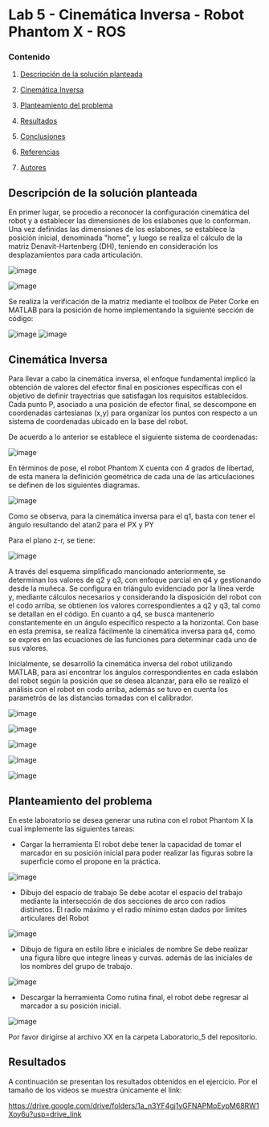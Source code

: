 # Lab 5 - Cinemática Inversa - Robot Phantom X - ROS

### Contenido

1. [Descripción de la solución planteada](#descripción-de-solución)
2. [Cinemática Inversa](#cinemática-inversa)
1. [Planteamiento del problema](#script-en-MatLab-snake)
1. [Resultados](#resultados)
3. [Conclusiones](#conclusiones-page_facing_up)
5. [Referencias](#referencias-openbook)

6. [Autores](#autores-blacknib)



## Descripción de la solución planteada
En primer lugar, se procedio a reconocer la configuración cinemática del robot y a establecer las dimensiones de los eslabones que lo conforman. Una vez definidas las dimensiones de los eslabones, se establece la posición inicial, denominada "home", y luego se realiza el cálculo de la matriz Denavit-Hartenberg (DH), teniendo en consideración los desplazamientos para cada articulación. 

![image](https://github.com/SaraC27/Laboratorios_Robotica/assets/49196938/330583dd-8733-4b4b-bea1-15692564723c)

![image](https://github.com/SaraC27/Laboratorios_Robotica/assets/49196938/24ee29b5-7e9f-4401-94b3-7003ba372b2c)

Se realiza la verificación de la matriz mediante el toolbox de Peter Corke en MATLAB para la posición de home implementando la siguiente sección de código: 

![image](https://github.com/SaraC27/Laboratorios_Robotica/assets/49196938/dd0a4920-d8df-4bd7-a2dd-a260e36f4f9b)
![image](https://github.com/SaraC27/Laboratorios_Robotica/assets/49196938/750e8e2c-8073-4370-a99e-30939b4c1ccc)


## Cinemática Inversa
Para llevar a cabo la cinemática inversa, el enfoque fundamental implicó la obtención de valores del efector final en posiciones específicas con el objetivo de definir trayectrias que satisfagan los requisitos establecidos. Cada punto P, asociado a una posición de efector final, se descompone en coordenadas cartesianas (x,y) para organizar los puntos con respecto a un sistema de coordenadas ubicado en la base del robot. 

De acuerdo a lo anterior se establece el siguiente sistema de coordenadas: 

![image](https://github.com/SaraC27/Laboratorios_Robotica/assets/49196938/4d219f2a-aa81-476c-a553-b107b13216ba)


En términos de pose, el robot Phantom X cuenta con 4 grados de libertad, de esta manera la definición geométrica de cada una de las articulaciones se definen de los siguientes diagramas. 

![image](https://github.com/SaraC27/Laboratorios_Robotica/assets/49196938/fb453617-4b59-43cf-a505-60491126eddc)

Como se observa, para la cinemática inversa para el q1, basta con tener el ángulo resultando del atan2 para el PX y PY

Para el plano z-r, se tiene: 

![image](https://github.com/SaraC27/Laboratorios_Robotica/assets/49196938/da602b12-79b9-4be3-aa23-ea33246c1dc0)

A través del esquema simplificado mancionado anteriormente, se determinan los valores de q2 y q3, con enfoque parcial en q4 y gestionando desde la muñeca. Se configura en triángulo evidenciado por la línea verde y, mediante cálculos necesarios y considerando la disposición del robot con el codo arriba, se obtienen los valores correspondientes a q2 y q3, tal como se detallan en el código. En cuanto a q4, se busca mantenerlo constantemente en un ángulo específico respecto a la horizontal. Con base en esta premisa, se realiza fácilmente la cinemática inversa para q4, como se expres en las ecuaciones de las funciones para determinar cada uno de sus valores. 

Inicialmente, se desarrolló la cinemática inversa del robot utilizando MATLAB, para así encontrar los ángulos correspondientes en cada eslabón del robot según la posición que se desea alcanzar, para ello se realizó el análisis con el robot en codo arriba, además se tuvo en cuenta los parametrós de las distancias tomadas con el calibrador. 

![image](https://github.com/SaraC27/Laboratorios_Robotica/assets/49196938/c930ddd9-e22f-4489-a56d-188cafaefd94)

![image](https://github.com/SaraC27/Laboratorios_Robotica/assets/49196938/8eb34778-abc7-47d1-87ef-debe6ec02074)

![image](https://github.com/SaraC27/Laboratorios_Robotica/assets/49196938/f03e06fb-0dd7-46f6-91db-dcea4a5fc29f)

![image](https://github.com/SaraC27/Laboratorios_Robotica/assets/49196938/f6a84092-581c-4160-b842-a04667be99be)

![image](https://github.com/SaraC27/Laboratorios_Robotica/assets/49196938/5d7501f5-2fbd-49f5-81f3-6b38fc8b8fc9)


## Planteamiento del problema
En este laboratorio se desea generar una rutina con el robot Phantom X la cual implemente las siguientes tareas: 

 - Cargar la herramienta
   El robot debe tener la capacidad de tomar el marcador en su posición inicial para poder realizar las figuras sobre la superficie como el propone en la práctica. 

![image](https://github.com/SaraC27/Laboratorios_Robotica/assets/49196938/40b87556-652f-4938-9d19-5811263c6dba)

 - Dibujo del espacio de trabajo
   Se debe acotar el espacio del trabajo mediante la intersección de dos secciones de arco con radios distinetos. El radio máximo y el radio mínimo estan dados por limites articulares del Robot

![image](https://github.com/SaraC27/Laboratorios_Robotica/assets/49196938/d55dcb52-7a19-4293-a1c8-44dee607a8d0)

 - Dibujo de figura en estilo libre e iniciales de nombre
   Se debe realizar una figura libre que integre lineas y curvas. además de las iniciales de los nombres del grupo de trabajo.

![image](https://github.com/SaraC27/Laboratorios_Robotica/assets/49196938/52d4bf0c-1aef-4b27-94a2-d55acaa51f61)


 - Descargar la herramienta
   Como rutina final, el robot debe regresar al marcador a su posición inicial. 

![image](https://github.com/SaraC27/Laboratorios_Robotica/assets/49196938/51d077ec-99d9-49cb-8f61-35f0c7d19650)

Por favor dirigirse al archivo XX en la carpeta Laboratorio_5 del repositorio.



## Resultados

A continuación se presentan los resultados obtenidos en el ejercicio. Por el tamaño de los videos se muestra únicamente el link:

https://drive.google.com/drive/folders/1a_n3YF4gj1yGFNAPMoEypM68RW1Xoy6u?usp=drive_link
